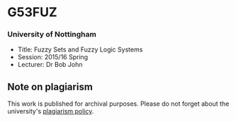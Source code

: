 # G53FUZ
### University of Nottingham
* Title: Fuzzy Sets and Fuzzy Logic Systems
* Session: 2015/16 Spring
* Lecturer: Dr Bob John


## Note on plagiarism
This work is published for archival purposes. Please do not forget about the university's [plagiarism policy](https://www.nottingham.ac.uk/studyingeffectively/writing/plagiarism/index.aspx).
